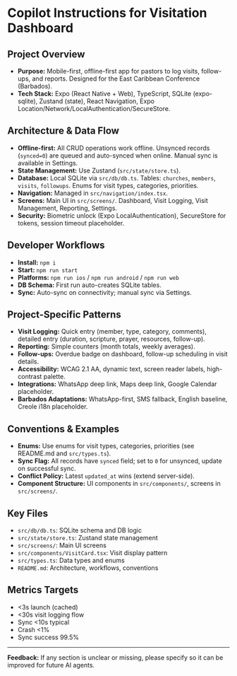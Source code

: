 # Copilot Instructions for Visitation Dashboard

## Project Overview
- **Purpose:** Mobile-first, offline-first app for pastors to log visits, follow-ups, and reports. Designed for the East Caribbean Conference (Barbados).
- **Tech Stack:** Expo (React Native + Web), TypeScript, SQLite (expo-sqlite), Zustand (state), React Navigation, Expo Location/Network/LocalAuthentication/SecureStore.

## Architecture & Data Flow
- **Offline-first:** All CRUD operations work offline. Unsynced records (`synced=0`) are queued and auto-synced when online. Manual sync is available in Settings.
- **State Management:** Use Zustand (`src/state/store.ts`).
- **Database:** Local SQLite via `src/db/db.ts`. Tables: `churches`, `members`, `visits`, `followups`. Enums for visit types, categories, priorities.
- **Navigation:** Managed in `src/navigation/index.tsx`.
- **Screens:** Main UI in `src/screens/`. Dashboard, Visit Logging, Visit Management, Reporting, Settings.
- **Security:** Biometric unlock (Expo LocalAuthentication), SecureStore for tokens, session timeout placeholder.

## Developer Workflows
- **Install:** `npm i`
- **Start:** `npm run start`
- **Platforms:** `npm run ios` / `npm run android` / `npm run web`
- **DB Schema:** First run auto-creates SQLite tables.
- **Sync:** Auto-sync on connectivity; manual sync via Settings.

## Project-Specific Patterns
- **Visit Logging:** Quick entry (member, type, category, comments), detailed entry (duration, scripture, prayer, resources, follow-up).
- **Reporting:** Simple counters (month totals, weekly averages).
- **Follow-ups:** Overdue badge on dashboard, follow-up scheduling in visit details.
- **Accessibility:** WCAG 2.1 AA, dynamic text, screen reader labels, high-contrast palette.
- **Integrations:** WhatsApp deep link, Maps deep link, Google Calendar placeholder.
- **Barbados Adaptations:** WhatsApp-first, SMS fallback, English baseline, Creole i18n placeholder.

## Conventions & Examples
- **Enums:** Use enums for visit types, categories, priorities (see README.md and `src/types.ts`).
- **Sync Flag:** All records have `synced` field; set to `0` for unsynced, update on successful sync.
- **Conflict Policy:** Latest `updated_at` wins (extend server-side).
- **Component Structure:** UI components in `src/components/`, screens in `src/screens/`.

## Key Files
- `src/db/db.ts`: SQLite schema and DB logic
- `src/state/store.ts`: Zustand state management
- `src/screens/`: Main UI screens
- `src/components/VisitCard.tsx`: Visit display pattern
- `src/types.ts`: Data types and enums
- `README.md`: Architecture, workflows, conventions

## Metrics Targets
- <3s launch (cached)
- <30s visit logging flow
- Sync <10s typical
- Crash <1%
- Sync success 99.5%

---

**Feedback:** If any section is unclear or missing, please specify so it can be improved for future AI agents.
